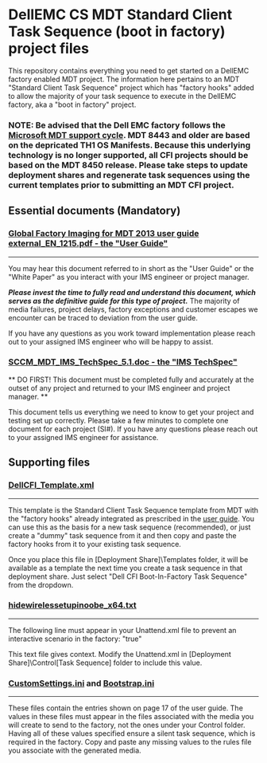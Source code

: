 # DellEMC CS MDT Standard Client Task Sequence (boot in factory) project files

This repository contains everything you need to get started on a DellEMC factory enabled MDT project.  The information here pertains to an MDT "Standard Client Task Sequence" project which has "factory hooks" added to allow the majority of your task sequence to execute in the DellEMC factory, aka a "boot in factory" project.

### NOTE: Be advised that the Dell EMC factory follows the [Microsoft MDT support cycle](https://support.microsoft.com/en-us/help/2872000/microsoft-deployment-toolkit-support-life-cycle).  MDT 8443 and older are based on the depricated TH1 OS Manifests.  Because this underlying technology is no longer supported, all CFI projects should be based on the MDT 8450 release.  Please take steps to update deployment shares and regenerate task sequences using the current templates prior to submitting an MDT CFI project.

## Essential documents (Mandatory)

### [Global Factory Imaging for MDT 2013 user guide external_EN_1215.pdf - the "User Guide" ](https://github.com/LairdBishop/CFI_MDT_Template/blob/master/Global%20Factory%20Imaging%20for%20MDT%202013%20user%20guide%20external_EN_1215.pdf)
***
You may hear this document referred to in short as the "User Guide" or the "White Paper" as you interact with your IMS engineer or project manager.  

**_Please invest the time to fully read and understand this document, which serves as the definitive guide for this type of project._**  The majority of media failures, project delays, factory exceptions and customer escapes we encounter can be traced to deviation from the user guide.

If you have any questions as you work toward implementation please reach out to your assigned IMS engineer who will be happy to assist. 

### [SCCM_MDT_IMS_TechSpec_5.1.doc - the "IMS TechSpec" ](https://github.com/LairdBishop/CFI_MDT_Template/blob/master/SCCM_MDT_IMS_TechSpec_5.1.doc)
** DO FIRST! This document must be completed fully and accurately at the outset of any project and returned to your IMS engineer and project manager. **

This document tells us everything we need to know to get your project and testing set up correctly.  Please take a few minutes to complete one document for each project (SI#).  If you have any questions please reach out to your assigned IMS engineer for assistance.

## Supporting files

### [DellCFI_Template.xml](https://github.com/LairdBishop/CFI_MDT_Template/blob/master/DellCFI_Template.xml)
***
This template is the Standard Client Task Sequence template from MDT with the "factory hooks" already integrated as prescribed in the [user guide](https://github.com/LairdBishop/CFI_MDT_Template/blob/master/Global%20Factory%20Imaging%20for%20MDT%202013%20user%20guide%20external_EN_1215.pdf). You can use this as the basis for a new task sequence (recommended), or just create a "dummy" task sequence from it and then copy and paste the factory hooks from it to your existing task sequence.

Once you place this file in [Deployment Share]\Templates folder, it will be available as a template the next time you create a task sequence in that deployment share.  Just select "Dell CFI Boot-In-Factory Task Sequence" from the dropdown.

### [hidewirelessetupinoobe_x64.txt](https://github.com/LairdBishop/CFI_MDT_Template/blob/master/hidewirelessetupinoobe_x64.txt)
***
The following line must appear in your Unattend.xml file to prevent an interactive scenario in the factory:
   "<HideWirelessSetupInOOBE>true</HideWirelessSetupInOOBE>"

This text file gives context.  Modify the Unattend.xml in [Deployment Share]\Control\[Task Sequence] folder to include this value.

### [CustomSettings.ini](https://github.com/LairdBishop/CFI_MDT_Template/blob/master/CustomSettings.ini) and [Bootstrap.ini](https://github.com/LairdBishop/CFI_MDT_Template/blob/master/Bootstrap.ini)
***
These files contain the entries shown on page 17 of the user guide. The values in these files must appear in the files associated with the media you will create to send to the factory, not the ones under your Control folder.  Having all of these values specified ensure a silent task sequence, which is required in the factory. Copy and paste any missing values to the rules file you associate with the generated media.

 
